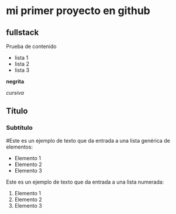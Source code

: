 # mi primer proyecto en github
## fullstack

Prueba de contenido

- lista 1
- lista 2
- lista 3

**negrita** 

*cursiva*

## Título
### Subtítulo
#Este es un ejemplo de texto que da entrada a una lista genérica de elementos:

- Elemento 1
- Elemento 2
- Elemento 3

Este es un ejemplo de texto que da entrada a una lista numerada:

1. Elemento 1
2. Elemento 2
3. Elemento 3